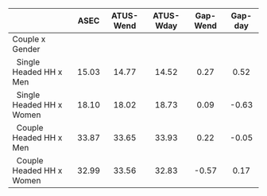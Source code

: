 
|                      |         ASEC |    ATUS-Wend |    ATUS-Wday |     Gap-Wend |      Gap-day |
| -------------------- | :----------: | :----------: | :----------: | :----------: | :----------: |
| Couple x Gender      |              |              |              |              |              |
| &nbsp;&nbsp;Single Headed HH x Men |        15.03 |        14.77 |        14.52 |         0.27 |         0.52 |
| &nbsp;&nbsp;Single Headed HH x Women |        18.10 |        18.02 |        18.73 |         0.09 |        -0.63 |
| &nbsp;&nbsp;Couple Headed HH x Men |        33.87 |        33.65 |        33.93 |         0.22 |        -0.05 |
| &nbsp;&nbsp;Couple Headed HH x Women |        32.99 |        33.56 |        32.83 |        -0.57 |         0.17 |

